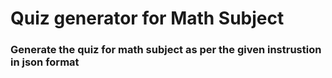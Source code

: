 # Quiz generator for Math Subject
### Generate the quiz for math subject as per the given instrustion in json format 
